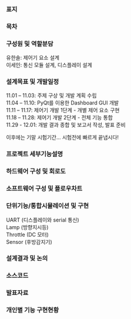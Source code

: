### 표지
### 목차
### 구성원 및 역할분담
유한솔: 제어기 요소 설계  
이세인: 통신 모듈 설계, 디스플레이 설계  

### 설계목표 및 개발일정
11.01 – 11.03: 주제 구상 및 개발 계획 수립  
11.04 – 11.10: PyQt를 이용한 Dashboard GUI 개발  
11.11 – 11.17: 제어기 개발 1단계 - 개별 제어 요소 구현  
11.18 – 11.28: 제어기 개발 2단계 - 전체 기능 통합  
11.29 - 12.01: 개발 결과 종합 및 보고서 작성, 발표 준비  
  
이후에는 기말 시험기간... 시험전에 빠르게 끝냅시다!  

### 프로젝트 세부기능설명
### 하드웨어 구성 및 회로도
### 소프트웨어 구성 및 플로우차트
### 단위기능/통합시뮬레이션 및 구현
UART (디스플레이와 serial 통신)  
Lamp (방향지시등)  
Throttle (DC 모터)  
Sensor (후방감지기)  

### 설계결과 및 논의
### 소스코드
### 발표자료
### 개인별 기능 구현현황

